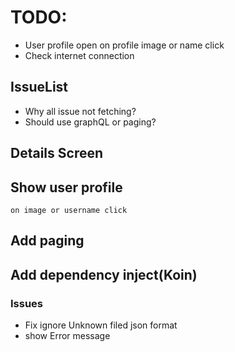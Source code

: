 # TODO:

- User profile open on profile image or name click
- Check internet connection

## IssueList
 - Why all issue not fetching?
 - Should use graphQL or paging?
## Details Screen

## Show user profile
    on image or username click

## Add paging

## Add dependency inject(Koin)

### Issues
- Fix ignore Unknown filed json format
- show Error message